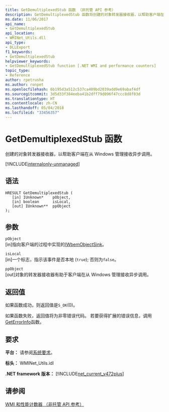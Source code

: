 ```yaml
---
title: GetDemultiplexedStub 函数 （非托管 API 参考）
description: GetDemultiplexedStub 函数将创建的对象转发器接收器，以帮助客户端在从 Windows 管理接收异步调用。
ms.date: 11/06/2017
api_name:
- GetDemultiplexedStub
api_location:
- WMINet_Utils.dll
api_type:
- DLLExport
f1_keywords:
- GetDemultiplexedStub
helpviewer_keywords:
- GetDemultiplexedStub function [.NET WMI and performance counters]
topic_type:
- Reference
author: rpetrusha
ms.author: ronpet
ms.openlocfilehash: 6b195d3a512c537ca409bd2039add9e69abaf4df
ms.sourcegitcommit: 3d5d33f384eeba41b2dff79d096f47ccc8d8f03d
ms.translationtype: HT
ms.contentlocale: zh-CN
ms.lasthandoff: 05/04/2018
ms.locfileid: "33456357"
---
```

# <a name="getdemultiplexedstub-function"></a>GetDemultiplexedStub 函数
创建的对象转发器接收器，以帮助客户端在从 Windows 管理接收异步调用。
  
[!INCLUDE[internalonly-unmanaged](../../../../includes/internalonly-unmanaged.md)]
  
## <a name="syntax"></a>语法  
  
```  
HRESULT GetDemultiplexedStub (
   [in] IUnknown*    pObject, 
   [in] boolean      isLocal, 
   [out] IUnknown**  ppObject
); 
```  

## <a name="parameters"></a>参数

`pObject`  
[in]指向客户端的过程中实现的[IWbemObjectSink](https://msdn.microsoft.com/library/aa391787(v=vs.85).aspx)。

`isLocal`  
[in]一个标志，指示该事件是否本地 (`true`); 否则为`false`。

`ppObject`  
[out]对象的转发器接收器有助于客户端在从 Windows 管理接收异步调用。

## <a name="return-value"></a>返回值

如果函数成功，则返回值是`S_OK`(0)。

如果函数失败，返回值将为非零错误代码。 若要获得扩展的错误信息，调用[GetErrorInfo](geterrorinfo.md)函数。
    
## <a name="requirements"></a>要求  
 **平台：** 请参阅[系统要求](../../../../docs/framework/get-started/system-requirements.md)。  
  
 **标头：** WMINet_Utils.idl  
  
 **.NET framework 版本：** [!INCLUDE[net_current_v472plus](../../../../includes/net-current-v472plus.md)]  
  
## <a name="see-also"></a>请参阅  
[WMI 和性能计数器 （非托管 API 参考）](index.md)
